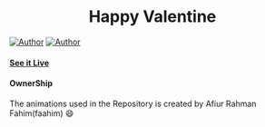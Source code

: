 <h1 align="center">
    Happy Valentine
</h1>

[![Author](https://img.shields.io/badge/author-GovindCodes-green)](https://github.com/GovindCodes)
[![Author](https://img.shields.io/badge/cover-khang68-blue)](https://github.com/khang68)

#### [See it Live](https://khang.studio/)

#### OwnerShip
 The animations used in the Repository is created by Afiur Rahman Fahim(faahim) :smile:
